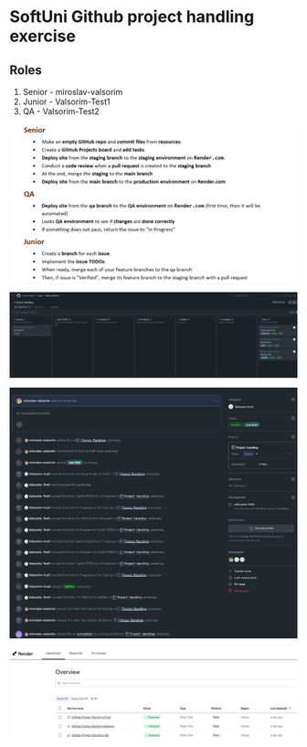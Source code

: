 # SoftUni Github project handling exercise

## Roles

1. Senior - miroslav-valsorim
2. Junior - Valsorim-Test1
3. QA - Valsorim-Test2

![Condition](screenshots/Screenshot-2024-06-23-164610.png)

![Tasks](screenshots/Screenshot-2024-06-23-163933.png)

![History](screenshots/Screenshot-2024-06-23-164105.png)

![Enviroments](screenshots/Screenshot-2024-06-23-163829.png)
